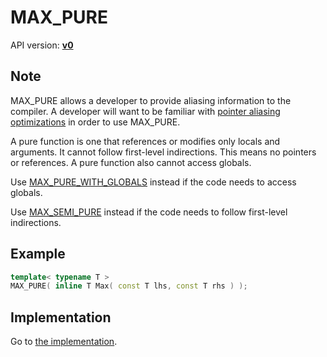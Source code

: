 # MAX_PURE

API version: [**v0**](../../v0.md)

## Note

MAX_PURE allows a developer to provide aliasing information to the compiler.
A developer will want to be familiar with [pointer aliasing optimizations](AliasingOptimizations.md) in order to use MAX_PURE.

A pure function is one that references or modifies only locals and arguments.
It cannot follow first-level indirections. This means no pointers or references.
A pure function also cannot access globals.

Use [MAX_PURE_WITH_GLOBALS](MAX_PURE_WITH_GLOBALS.md) instead if the code needs to access globals.

Use [MAX_SEMI_PURE](MAX_SEMI_PURE.md) instead if the code needs to follow first-level indirections.

## Example

```c++
template< typename T >
MAX_PURE( inline T Max( const T lhs, const T rhs ) );
```

## Implementation

Go to [the implementation](../../../../Code/Include/max/Compiling/AliasingOptimizations.hpp#L9).